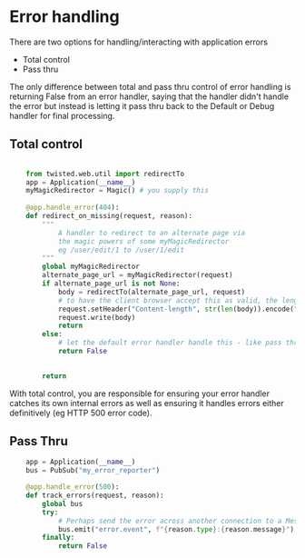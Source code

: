 Error handling
==============

There are two options for handling/interacting with application errors

* Total control
* Pass thru

The only difference between total and pass thru control of error handling is returning 
False from an error handler, saying that the handler didn't handle the error but instead
is letting it pass thru back to the Default or Debug handler for final processing.


## Total control

```python
    
    from twisted.web.util import redirectTo
    app = Application(__name__)
    myMagicRedirector = Magic() # you supply this
    
    @app.handle_error(404):
    def redirect_on_missing(request, reason):
        """
            A handler to redirect to an alternate page via
            the magic powers of some myMagicRedirector
            eg /user/edit/1 to /user/1/edit
        """
        global myMagicRedirector
        alternate_page_url = myMagicRedirector(request)
        if alternate_page_url is not None:
            body = redirectTo(alternate_page_url, request)
            # to have the client browser accept this as valid, the length must be set
            request.setHeader("Content-length", str(len(body)).encode("utf-8"))
            request.write(body)
            return
        else:
            # let the default error handler handle this - like pass thru below.
            return False        

        
        return
```

With total control, you are responsible for ensuring your error handler catches its 
own internal errors as well as ensuring it handles errors either definitively (eg HTTP 500 error code).

## Pass Thru
```python
    app = Application(__name__)
    bus = PubSub("my_error_reporter")

    @app.handle_error(500):
    def track_errors(request, reason):
        global bus
        try:
            # Perhaps send the error across another connection to a MessageQueue service
            bus.emit("error.event", f"{reason.type}:{reason.message}")
        finally:
            return False
```


